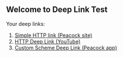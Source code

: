## Welcome to Deep Link Test

Your deep links:
1. [Simple HTTP link (Peacock site)](https://www.peacocktv.com)
2. [HTTP Deep Link (YouTube)](https://www.youtube.com)
3. [Custom Scheme Deep Link (Peacock app)](peacock://www.peacocktv.com/deeplink)
